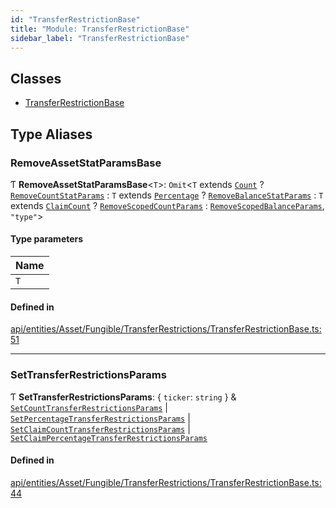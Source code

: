 ```yaml
---
id: "TransferRestrictionBase"
title: "Module: TransferRestrictionBase"
sidebar_label: "TransferRestrictionBase"
---
```


## Classes

- [TransferRestrictionBase](../../../../../../../classes/API/Entities/Asset/Fungible/TransferRestrictions/TransferRestrictionBase/TransferRestrictionBase.md)

## Type Aliases

### RemoveAssetStatParamsBase

Ƭ **RemoveAssetStatParamsBase**\<`T`\>: `Omit`\<`T` extends [`Count`](../../../../../../../enums/Types/TransferRestrictionType/TransferRestrictionType.md#count) ? [`RemoveCountStatParams`](../../../../../Procedures/Types/Types.md#removecountstatparams) : `T` extends [`Percentage`](../../../../../../../enums/Types/TransferRestrictionType/TransferRestrictionType.md#percentage) ? [`RemoveBalanceStatParams`](../../../../../Procedures/Types/Types.md#removebalancestatparams) : `T` extends [`ClaimCount`](../../../../../../../enums/Types/TransferRestrictionType/TransferRestrictionType.md#claimcount) ? [`RemoveScopedCountParams`](../../../../../Procedures/Types/Types.md#removescopedcountparams) : [`RemoveScopedBalanceParams`](../../../../../Procedures/Types/Types.md#removescopedbalanceparams), ``"type"``\>

#### Type parameters

| Name |
| :------ |
| `T` |

#### Defined in

[api/entities/Asset/Fungible/TransferRestrictions/TransferRestrictionBase.ts:51](https://github.com/PolymeshAssociation/polymesh-sdk/blob/daafaa68f/src/api/entities/Asset/Fungible/TransferRestrictions/TransferRestrictionBase.ts#L51)

___

### SetTransferRestrictionsParams

Ƭ **SetTransferRestrictionsParams**: \{ `ticker`: `string`  } & [`SetCountTransferRestrictionsParams`](../../../../../../../interfaces/API/Procedures/Types/SetCountTransferRestrictionsParams/SetCountTransferRestrictionsParams.md) \| [`SetPercentageTransferRestrictionsParams`](../../../../../../../interfaces/API/Procedures/Types/SetPercentageTransferRestrictionsParams/SetPercentageTransferRestrictionsParams.md) \| [`SetClaimCountTransferRestrictionsParams`](../../../../../../../interfaces/API/Procedures/Types/SetClaimCountTransferRestrictionsParams/SetClaimCountTransferRestrictionsParams.md) \| [`SetClaimPercentageTransferRestrictionsParams`](../../../../../../../interfaces/API/Procedures/Types/SetClaimPercentageTransferRestrictionsParams/SetClaimPercentageTransferRestrictionsParams.md)

#### Defined in

[api/entities/Asset/Fungible/TransferRestrictions/TransferRestrictionBase.ts:44](https://github.com/PolymeshAssociation/polymesh-sdk/blob/daafaa68f/src/api/entities/Asset/Fungible/TransferRestrictions/TransferRestrictionBase.ts#L44)
